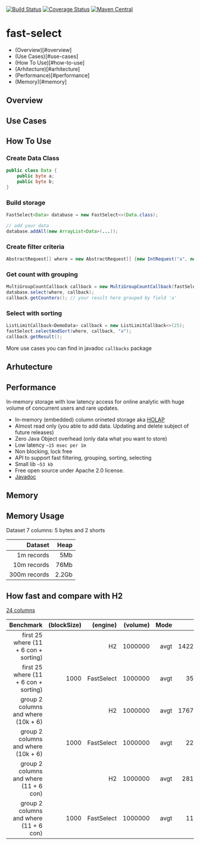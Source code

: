[![Build Status](https://travis-ci.org/terma/fast-select.svg?branch=start)](https://travis-ci.org/terma/fast-select)
[![Coverage Status](https://coveralls.io/repos/github/terma/fast-select/badge.svg?branch=master)](https://coveralls.io/github/terma/fast-select?branch=master) [![Maven Central](https://maven-badges.herokuapp.com/maven-central/com.github.terma/fast-select/badge.svg)](https://maven-badges.herokuapp.com/maven-central/com.github.terma/fast-select/)

# fast-select 

* (Overview)[#overview]
* (Use Cases)[#use-cases]
* (How To Use)[#how-to-use]
* (Arhitecture)[#arhitecture]
* (Performance)[#performance]
* (Memory)[#memory]

## Overview

## Use Cases

## How To Use

### Create Data Class

```java
public class Data {
    public byte a;
    public byte b;
}
```

### Build storage

```java
FastSelect<Data> database = new FastSelect<>(Data.class);

// add your data
database.addAll(new ArrayList<Data>(...)); 
```
### Create filter criteria 
```java
AbstractRequest[] where = new AbstractRequest[] {new IntRequest("a", new int[]{12, 3})};
```

### Get count with grouping
```java
MultiGroupCountCallback callback = new MultiGroupCountCallback(fastSelect.getColumnsByNames().get("a"));
database.select(where, callback);
callback.getCounters(); // your result here grouped by field 'a'
```

### Select with sorting
```java
ListLimitCallback<DemoData> callback = new ListLimitCallback<>(25);
fastSelect.selectAndSort(where, callback, "a");
callback.getResult();
```

More use cases you can find in javadoc ```callbacks``` package

## Arhutecture

## Performance

In-memory storage with low latency access for online analytic with huge volume of concurrent users and rare updates.

* In-memory (embedded) column orineted storage aka [HOLAP](https://en.wikipedia.org/wiki/HOLAP)
* Almost read only (you able to add data. Updating and delete subject of future releases)
* Zero Java Object overhead (only data what you want to store)
* Low latency ```~15 msec per 1m```
* Non blocking, lock free
* API to support fast filtering, grouping, sorting, selecting
* Small lib ```~53 kb```
* Free open source under Apache 2.0 license.
* [Javadoc](http://terma.github.io/fast-select/)

## Memory


## Memory Usage

Dataset 7 columns: 5 bytes and 2 shorts

| Dataset       | Heap | 
| -------------:|---:|
| 1m records| 5Mb |
| 10m records | 76Mb |
| 300m records | 2.2Gb | 

## How fast and compare with H2

[24 columns](https://github.com/terma/fast-select/blob/master/src/main/java/com/github/terma/fastselect/demo/DemoData.java)

| Benchmark                              | (blockSize)   | (engine) |(volume) |Mode |Cnt    |Score  |
| --------------------------------------:|--------------:|---------:|--------:|----:|------:|------:|
|first 25 where (11 + 6 con + sorting) |     |        H2|   1000000|  avgt     |  1422.091|          ms/op|
|first 25 where (11 + 6 con + sorting) |    1000  |FastSelect |  1000000 | avgt     |    35.328  |        ms/op|
|group 2 columns and where (10k + 6)         |          |        H2 |  1000000 | avgt    |   1767.386   |       ms/op|
|group 2 columns and where (10k + 6)         |        1000  |FastSelect |  1000000 | avgt   |      22.685    |      ms/op|
|group 2 columns and where (11 + 6 con)             |          |        H2 |  1000000 | avgt  |      281.696     |     ms/op|
|group 2 columns and where (11 + 6 con)            |        1000  |FastSelect |  1000000  |avgt |        11.773      |    ms/op|
